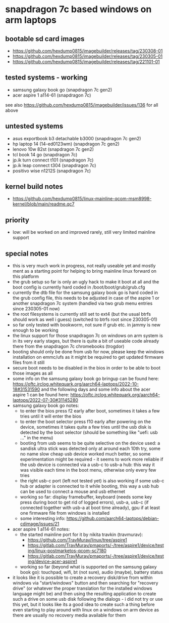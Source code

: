# snapdragon 7c based windows on arm laptops

## bootable sd card images

- https://github.com/hexdump0815/imagebuilder/releases/tag/230308-01
- https://github.com/hexdump0815/imagebuilder/releases/tag/230305-01
- https://github.com/hexdump0815/imagebuilder/releases/tag/221101-01

## tested systems - working

- samsung galaxy book go (snapdragon 7c gen2)
- acer aspire 1 a114-61 (snapdragon 7c)

see also https://github.com/hexdump0815/imagebuilder/issues/136 for all above

## untested systems

- asus exportbook b3 detachable b3000 (snapdragon 7c gen2)
- hp laptop 14 (14-ed0123wm) (snapdragon 7c gen2)
- lenovo 10w 82st (snapdragon 7c gen2)
- tcl book 14 go (snapdragon 7c)
- jp.ik turn connect t101 (snapdragon 7c)
- jp.ik leap connect t304 (snapdragon 7c)
- positivo wise n1212S (snapdragon 7c)

## kernel build notes

- https://github.com/hexdump0815/linux-mainline-qcom-msm8998-kernel/blob/main/readme.qc7

## priority

- low: will be worked on and improved rarely, still very limited mainline support

## special notes

- this is very much work in progress, not really useable yet and mostly ment as a starting point for helping to bring mainline linux forward on this platform
- the grub setup so far is only an ugly hack to make it boot at all and the boot config is currently hard coded in /boot/boot/grub/grub.cfg
- currently the dtb file for the samsung galaxy book go is hard coded in the grub config file, this needs to be adjusted in case of the aspire 1 or another snapdragon 7c system (handled via two grub menu entries since 230305-01 now)
- the root filesystems is currently still set to ext4 (but the usual btrfs should work as well i guess) (switched to btrfs root since 230305-01)
- so far only tested with bookworm, not sure if grub etc. in jammy is new enough to be working
- the linux support for those snapdragon 7c on windows on arm system is in its very early stages, but there is quite a bit of useable code already there from the snapdragon 7c chromebooks (trogdor)
- booting should only be done from usb for now, please keep the windows installation on emmc/ufs as it might be required to get updated firmware files from it still
- secure boot needs to be disabled in the bios in order to be able to boot those images as all
- some info on the samsung galaxy book go bringup can be found here: https://oftc.irclog.whitequark.org/aarch64-laptops/2022-10-18#31531590 and the following days and some info about the acer aspire 1 can be found here: https://oftc.irclog.whitequark.org/aarch64-laptops/2022-07-30#31145280
- samsung galaxy book go notes:
  - to enter the bios press f2 early after boot, sometimes it takes a few tries until it will enter the bios
  - to enter the boot selector press f10 early after powering on the device, sometimes it takes quite a few tries until the usb disk is detected by the boot selector (should be something like "uefi: usb ..." in the menu)
  - booting from usb seems to be quite selective on the device used: a sandisk ultra stick was detected only at around each 10th try, some no name slow cheap usb device worked much better, so some experimentation might be required - it seems to work more reliable if the usb device is connected via a usb-c to usb-a hub: this way it was visible each time in the boot menu, otherwise only every few tries
  - the right usb-c port (left not tested yet) is also working if some usb-c hub or adapter is connected to it while booting, this way a usb hub can be used to connect a mouse and usb ethernet
  - working so far: display framebuffer, keyboard (needs some key press during boot to get rid of logged errors), usb-a, usb-c (if connected together with usb-a at boot time already), gpu if at least one firmware file from windows is installed
  - some interesting info: https://github.com/aarch64-laptops/debian-cdimage/issues/21
- acer aspire 1 a114-61 notes:
  - the started mainline port for it by nikita travkin (travmurav):
    - https://github.com/TravMurav/linux/tree/aspire1
    - https://gitlab.com/TravMurav/pmaports/-/tree/aspire1/device/testing/linux-postmarketos-qcom-sc7180
    - https://gitlab.com/TravMurav/pmaports/-/tree/aspire1/device/testing/device-acer-aspire1
  - working so far (beyond what is supported on the samsung galaxy book go): touchpad, wifi, bt (not sure), audio (maybe), battery status
- it looks like it is possible to create a recovery disk/drive from within windows via "start/windows" button and then searching for "recovery drive" (or whatever the proper translation for the installed windows language might be) and then using the resulting application to create such a drive on some usb disk following the dialogs - i did not try or use this yet, but it looks like its a good idea to create such a thing before even starting to play around with linux on a windows on arm device as there are usually no recovery media available for them
